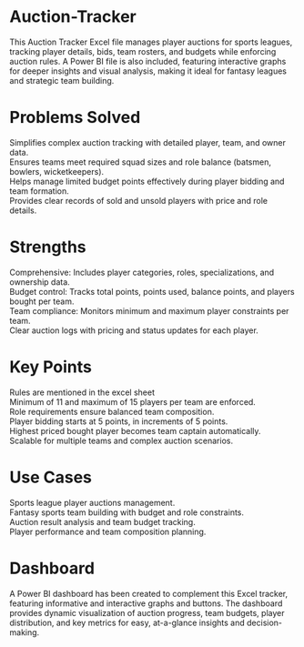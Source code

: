 # Auction-Tracker
This Auction Tracker Excel file manages player auctions for sports leagues, tracking player details, bids, team rosters, and budgets while enforcing auction rules. A Power BI file is also included, featuring interactive graphs for deeper insights and visual analysis, making it ideal for fantasy leagues and strategic team building.

# Problems Solved
Simplifies complex auction tracking with detailed player, team, and owner data. <br>
Ensures teams meet required squad sizes and role balance (batsmen, bowlers, wicketkeepers).<br>
Helps manage limited budget points effectively during player bidding and team formation.<br>
Provides clear records of sold and unsold players with price and role details.

# Strengths
Comprehensive: Includes player categories, roles, specializations, and ownership data.<br>
Budget control: Tracks total points, points used, balance points, and players bought per team.<br>
Team compliance: Monitors minimum and maximum player constraints per team.<br>
Clear auction logs with pricing and status updates for each player.

# Key Points
Rules are mentioned in the excel sheet<br>
Minimum of 11 and maximum of 15 players per team are enforced.<br>
Role requirements ensure balanced team composition.<br>
Player bidding starts at 5 points, in increments of 5 points.<br>
Highest priced bought player becomes team captain automatically.<br>
Scalable for multiple teams and complex auction scenarios.

# Use Cases
Sports league player auctions management.<br>
Fantasy sports team building with budget and role constraints.<br>
Auction result analysis and team budget tracking.<br>
Player performance and team composition planning.

# Dashboard
A Power BI dashboard has been created to complement this Excel tracker, featuring informative and interactive graphs and buttons. The dashboard provides dynamic visualization of auction progress, team budgets, player distribution, and key metrics for easy, at-a-glance insights and decision-making.

